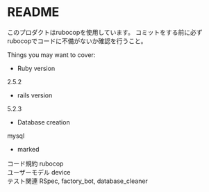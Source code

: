 # README

このプロダクトはrubocopを使用しています。
コミットをする前に必ずrubocopでコードに不備がないか確認を行うこと。

Things you may want to cover:

* Ruby version

2.5.2  

* rails version

5.2.3  

* Database creation

mysql  

* marked

コード規約 rubocop  
ユーザーモデル device  
テスト関連 RSpec, factory_bot, database_cleaner